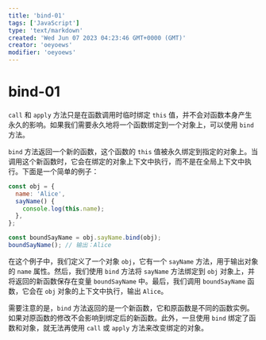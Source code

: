 ```yaml
---
title: 'bind-01'
tags: ['JavaScript']
type: 'text/markdown'
created: 'Wed Jun 07 2023 04:23:46 GMT+0000 (GMT)'
creator: 'oeyoews'
modifier: 'oeyoews'
---
```


# bind-01

`call` 和 `apply` 方法只是在函数调用时临时绑定 `this` 值，并不会对函数本身产生永久的影响。如果我们需要永久地将一个函数绑定到一个对象上，可以使用 `bind` 方法。

`bind` 方法返回一个新的函数，这个函数的 `this` 值被永久绑定到指定的对象上。当调用这个新函数时，它会在绑定的对象上下文中执行，而不是在全局上下文中执行。下面是一个简单的例子：

```javascript
const obj = {
  name: 'Alice',
  sayName() {
    console.log(this.name);
  },
};

const boundSayName = obj.sayName.bind(obj);
boundSayName(); // 输出：Alice
```

在这个例子中，我们定义了一个对象 `obj`，它有一个 `sayName` 方法，用于输出对象的 `name` 属性。然后，我们使用 `bind` 方法将 `sayName` 方法绑定到 `obj` 对象上，并将返回的新函数保存在变量 `boundSayName` 中。最后，我们调用 `boundSayName` 函数，它会在 `obj` 对象的上下文中执行，输出 `Alice`。

需要注意的是，`bind` 方法返回的是一个新函数，它和原函数是不同的函数实例。如果对原函数的修改不会影响到绑定后的新函数。此外，一旦使用 `bind` 绑定了函数和对象，就无法再使用 `call` 或 `apply` 方法来改变绑定的对象。
